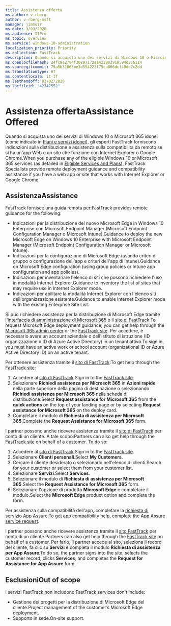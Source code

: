 ```yaml
---
title: Assistenza offerta
ms.author: v-rberg
author: v-rberg-msft
manager: jimmuir
ms.date: 3/03/2020
ms.audience: ITPro
ms.topic: overview
ms.service: windows-10-administration
localization_priority: Priority
ms.collection: FastTrack
description: Quando si acquista uno dei servizi di Windows 10 o Microsoft 365 (come indicato in Piani e servizi idonei), gli esperti FastTrack forniscono indicazioni sulla distribuzione e assistenza sulla compatibilità da remoto se si ha un'app Web o un sito che funzione con Internet Explorer o Google Chrome.
ms.openlocfilehash: 24fc9e2794f30897172aa422902919594d2c6114
ms.sourcegitcommit: 79a5b31863be3d554223f75ca866dcf40dd2c2dd
ms.translationtype: HT
ms.contentlocale: it-IT
ms.lasthandoff: 03/02/2020
ms.locfileid: "42347552"
---
```

# <a name="assistance-offered"></a><span data-ttu-id="5b7a4-103">Assistenza offerta</span><span class="sxs-lookup"><span data-stu-id="5b7a4-103">Assistance Offered</span></span>

<span data-ttu-id="5b7a4-104">Quando si acquista uno dei servizi di Windows 10 o Microsoft 365 idonei (come indicato in [Piani e servizi idonei](M365-eligible-services-and-plans.md)), gli esperti FastTrack forniscono indicazioni sulla distribuzione e assistenza sulla compatibilità da remoto se si ha un'app Web o un sito che funzione con Internet Explorer o Google Chrome.</span><span class="sxs-lookup"><span data-stu-id="5b7a4-104">When you purchase any of the eligible Windows 10 or Microsoft 365 services (as detailed in [Eligible Services and Plans](M365-eligible-services-and-plans.md)), FastTrack Specialists provide remote deployment guidance and compatibility assistance if you have a web app or site that works with Internet Explorer or Google Chrome.</span></span> 

## <a name="assistance"></a><span data-ttu-id="5b7a4-105">Assistenza</span><span class="sxs-lookup"><span data-stu-id="5b7a4-105">Assistance</span></span>

<span data-ttu-id="5b7a4-106">FastTrack fornisce una guida remota per:</span><span class="sxs-lookup"><span data-stu-id="5b7a4-106">FastTrack provides remote guidance for the following:</span></span>
- <span data-ttu-id="5b7a4-107">Indicazioni per la distribuzione del nuovo Microsoft Edge in Windows 10 Enterprise con Microsoft Endpoint Manager (Microsoft Endpoint Configuration Manager o Microsoft Intune).</span><span class="sxs-lookup"><span data-stu-id="5b7a4-107">Guidance to deploy the new Microsoft Edge on Windows 10 Enterprise with Microsoft Endpoint Manager (Microsoft Endpoint Configuration Manager or Microsoft Intune).</span></span>
- <span data-ttu-id="5b7a4-108">Indicazioni per la configurazione di Microsoft Edge (usando criteri di gruppo o configurazione dell'app e criteri dell'app di Intune).</span><span class="sxs-lookup"><span data-stu-id="5b7a4-108">Guidance on Microsoft Edge configuration (using group policies or Intune app configuration and app policies).</span></span>
- <span data-ttu-id="5b7a4-109">Indicazioni per inventariare l'elenco di siti che possono richiedere l'uso in modalità Internet Explorer.</span><span class="sxs-lookup"><span data-stu-id="5b7a4-109">Guidance to inventory the list of sites that may require use in Internet Explorer mode.</span></span>
- <span data-ttu-id="5b7a4-110">Indicazioni per abilitare la modalità Internet Explorer con l'elenco siti dell'organizzazione esistente.</span><span class="sxs-lookup"><span data-stu-id="5b7a4-110">Guidance to enable Internet Explorer mode with the existing Enterprise Site List.</span></span>

<span data-ttu-id="5b7a4-111">Si può richiedere assistenza per la distribuzione di Microsoft Edge tramite l'[interfaccia di amministrazione di Microsoft 365](https://go.microsoft.com/fwlink/?linkid=2032704) o il [sito di FastTrack](https://go.microsoft.com/fwlink/?linkid=780698).</span><span class="sxs-lookup"><span data-stu-id="5b7a4-111">To request Microsoft Edge deployment guidance, you can get help through the [Microsoft 365 admin center](https://go.microsoft.com/fwlink/?linkid=2032704) or the [FastTrack site](https://go.microsoft.com/fwlink/?linkid=780698).</span></span> <span data-ttu-id="5b7a4-112">Per accedere, è necessario avere un account aziendale o dell'istituto di istruzione (ID organizzazione o ID di Azure Active Directory) in un tenant attivo.</span><span class="sxs-lookup"><span data-stu-id="5b7a4-112">To sign in, you must have an active work or school account (organizational ID or Azure Active Directory ID) on an active tenant.</span></span> 

<span data-ttu-id="5b7a4-113">Per ottenere assistenza tramite il [sito di FastTrack](https://go.microsoft.com/fwlink/?linkid=780698):</span><span class="sxs-lookup"><span data-stu-id="5b7a4-113">To get help through the [FastTrack site](https://go.microsoft.com/fwlink/?linkid=780698):</span></span> 
1.  <span data-ttu-id="5b7a4-114">Accedere al [sito di FastTrack](https://go.microsoft.com/fwlink/?linkid=780698).</span><span class="sxs-lookup"><span data-stu-id="5b7a4-114">Sign in to the [FastTrack site](https://go.microsoft.com/fwlink/?linkid=780698).</span></span> 
2.  <span data-ttu-id="5b7a4-115">Selezionare **Richiedi assistenza per Microsoft 365** in **Azioni rapide** nella parte superiore della pagina di destinazione o selezionando **Richiedi assistenza per Microsoft 365** nella scheda di distribuzione.</span><span class="sxs-lookup"><span data-stu-id="5b7a4-115">Select **Request assistance for Microsoft 365** from the **quick actions** on the top of your landing page or by selecting **Request assistance for Microsoft 365** on the deploy card.</span></span>
3.  <span data-ttu-id="5b7a4-116">Completare il modulo di **Richiesta di assistenza per Microsoft 365**.</span><span class="sxs-lookup"><span data-stu-id="5b7a4-116">Complete the **Request Assistance for Microsoft 365** form.</span></span>
  
<span data-ttu-id="5b7a4-p102">I partner possono anche ricevere assistenza tramite il [sito di FastTrack](https://go.microsoft.com/fwlink/?linkid=780698) per conto di un cliente. A tale scopo:</span><span class="sxs-lookup"><span data-stu-id="5b7a4-p102">Partners can also get help through the [FastTrack site](https://go.microsoft.com/fwlink/?linkid=780698) on behalf of a customer. To do so:</span></span>
1.  <span data-ttu-id="5b7a4-119">Accedere al [sito di FastTrack](https://go.microsoft.com/fwlink/?linkid=780698).</span><span class="sxs-lookup"><span data-stu-id="5b7a4-119">Sign in to the [FastTrack site](https://go.microsoft.com/fwlink/?linkid=780698).</span></span> 
2.  <span data-ttu-id="5b7a4-120">Selezionare **Clienti personali**.</span><span class="sxs-lookup"><span data-stu-id="5b7a4-120">Select **My Customers**.</span></span>
3.  <span data-ttu-id="5b7a4-121">Cercare il cliente desiderato o selezionarlo nell'elenco di clienti.</span><span class="sxs-lookup"><span data-stu-id="5b7a4-121">Search for your customer or select them from your customer list.</span></span>
4.  <span data-ttu-id="5b7a4-122">Selezionare **Servizi**.</span><span class="sxs-lookup"><span data-stu-id="5b7a4-122">Select **Services**.</span></span>
5.  <span data-ttu-id="5b7a4-123">Selezionare il modulo di **Richiesta di assistenza per Microsoft 365**.</span><span class="sxs-lookup"><span data-stu-id="5b7a4-123">Select the **Request Assistance for Microsoft 365** form.</span></span>
6.  <span data-ttu-id="5b7a4-124">Selezionare l'opzione di prodotto **Microsoft Edge** e completare il modulo.</span><span class="sxs-lookup"><span data-stu-id="5b7a4-124">Select the **Microsoft Edge** product option and complete the form.</span></span>
 
<span data-ttu-id="5b7a4-125">Per assistenza sulla compatibilità dell'app, completare la [richiesta di servizio App Assure](https://go.microsoft.com/fwlink/?linkid=2022721).</span><span class="sxs-lookup"><span data-stu-id="5b7a4-125">To get app compatibility help, complete the [App Assure service request](https://go.microsoft.com/fwlink/?linkid=2022721).</span></span>

<span data-ttu-id="5b7a4-126">I partner possono anche ricevere assistenza tramite il [sito FastTrack](https://go.microsoft.com/fwlink/?linkid=780698) per conto di un cliente.</span><span class="sxs-lookup"><span data-stu-id="5b7a4-126">Partners can also get help through the [FastTrack site](https://go.microsoft.com/fwlink/?linkid=780698) on behalf of a customer.</span></span> <span data-ttu-id="5b7a4-127">Per farlo, il partner accede al sito, seleziona il record del cliente, fa clic su **Servizi** e completa il modulo **Richiesta di assistenza per App Assure**.</span><span class="sxs-lookup"><span data-stu-id="5b7a4-127">To do so, the partner signs into the site, selects the customer record, clicks **Services**, and completes the **Request for Assistance for App Assure** form.</span></span>

## <a name="out-of-scope"></a><span data-ttu-id="5b7a4-128">Esclusioni</span><span class="sxs-lookup"><span data-stu-id="5b7a4-128">Out of scope</span></span>

<span data-ttu-id="5b7a4-129">I servizi FastTrack non includono:</span><span class="sxs-lookup"><span data-stu-id="5b7a4-129">FastTrack services don't include:</span></span>
- <span data-ttu-id="5b7a4-130">Gestione dei progetti per la distribuzione di Microsoft Edge del cliente.</span><span class="sxs-lookup"><span data-stu-id="5b7a4-130">Project management of the customer’s Microsoft Edge deployment.</span></span>
- <span data-ttu-id="5b7a4-131">Supporto in sede.</span><span class="sxs-lookup"><span data-stu-id="5b7a4-131">On-site support.</span></span>